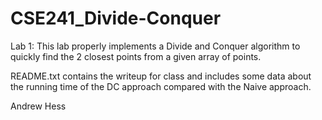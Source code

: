 CSE241_Divide-Conquer
=====================

Lab 1: This lab properly implements a Divide and Conquer algorithm to quickly find the 2 closest points from a given array of points.

README.txt contains the writeup for class and includes some data about the running time of the DC approach compared with the Naive approach.



Andrew Hess